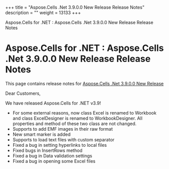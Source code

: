 +++
title = "Aspose.Cells .Net 3.9.0.0 New Release Release Notes" 
description = "" 
weight = 13133 
+++

Aspose.Cells for .NET : Aspose.Cells .Net 3.9.0.0 New Release Release Notes  

# Aspose.Cells for .NET : Aspose.Cells .Net 3.9.0.0 New Release Release Notes


This page contains release notes for [Aspose.Cells .Net 3.9.0.0 New Release](http://www.aspose.com/downloads/cells/net/new-releases/aspose.cells-.net-3.9.0.0-new-release/)

Dear Customers,

We have released Aspose.Cells for .NET v3.9!

*   For some external reasons, now class Excel is renamed to Workbook and class ExcelDesigner is renamed to WorkbookDesigner. All properties and method of these two class are not changed.
*   Supports to add EMF images in their raw format
*   New smart marker is added
*   Supports to load text files with custom separator
*   Fixed a bug in setting hyperlinks to local files
*   Fixed bugs in InsertRows method
*   Fixed a bug in Data validation settings
*   Fixed a bug in opening some Excel files

